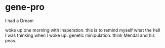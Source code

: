 gene-pro
========

I had a Dream


woke up one morning with insperation. this is to remind myself what the hell I was thinking when I woke up. genetic minipulation. 
think Mendal and his peas.
